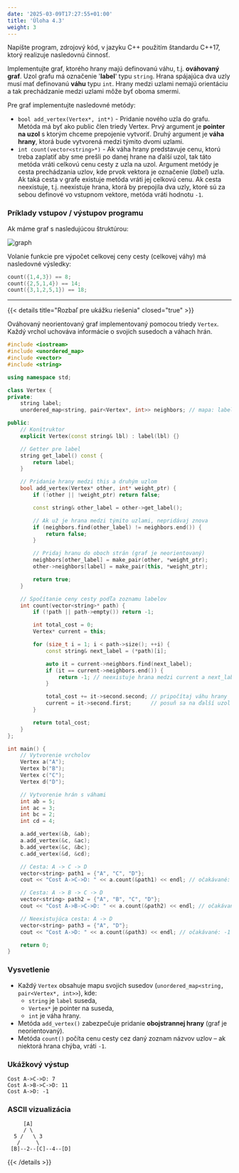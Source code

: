 ```yaml
---
date: '2025-03-09T17:27:55+01:00'
title: 'Úloha 4.3'
weight: 3
---
```


Napíšte program, zdrojový kód, v jazyku C++ použitím štandardu C++17, ktorý realizuje nasledovnú činnosť.

Implementujte graf, ktorého hrany majú definovanú váhu, t.j. **ováhovaný graf**. Uzol grafu má označenie '**label**' typu
`string`. Hrana spájajúca dva uzly musí mať definovanú **váhu** typu `int`. Hrany medzi uzlami nemajú orientáciu a tak 
prechádzanie medzi uzlami môže byť oboma smermi.

Pre graf implementujte nasledovné metódy:

- `bool add_vertex(Vertex*, int*)` - Pridanie nového uzla do grafu. Metóda má byť ako public člen triedy Vertex. Prvý
  argument je **pointer na uzol** s ktorým chceme prepojenie vytvoriť. Druhý argument je **váha hrany**, ktorá bude vytvorená
  medzi týmito dvomi uzlami.
- `int count(vector<string>*)` - Ak váha hrany predstavuje cenu, ktorú treba zaplatiť aby sme prešli po danej hrane na
  ďalší uzol, tak táto metóda vráti celkovú cenu cesty z uzla na uzol. Argument metódy je cesta prechádzania uzlov, kde
  prvok vektora je označenie (_label_) uzla. Ak taká cesta v grafe existuje metóda vráti jej celkovú cenu. Ak cesta
  neexistuje, t.j. neexistuje hrana, ktorá by prepojila dva uzly, ktoré sú za sebou definové vo vstupnom vektore, metóda
  vráti hodnotu `-1`.

### Príklady vstupov / výstupov programu

Ak máme graf s nasledujúcou štruktúrou:

![graph](/images/task43-weighted-graph.png)

Volanie funkcie pre výpočet celkovej ceny cesty (celkovej váhy) má nasledovné výsledky:

```cpp
count({1,4,3}) == 8;
count({2,5,1,4}) == 14;
count({3,1,2,5,1}) == 18;
```

---

{{< details title="Rozbaľ pre ukážku riešenia" closed="true" >}}

Ováhovaný neorientovaný graf implementovaný pomocou triedy `Vertex`. Každý vrchol uchováva informácie o svojich susedoch a váhach hrán.

```cpp
#include <iostream>
#include <unordered_map>
#include <vector>
#include <string>

using namespace std;

class Vertex {
private:
    string label;
    unordered_map<string, pair<Vertex*, int>> neighbors; // mapa: label suseda -> (pointer, váha)

public:
    // Konštruktor
    explicit Vertex(const string& lbl) : label(lbl) {}

    // Getter pre label
    string get_label() const {
        return label;
    }

    // Pridanie hrany medzi this a druhým uzlom
    bool add_vertex(Vertex* other, int* weight_ptr) {
        if (!other || !weight_ptr) return false;

        const string& other_label = other->get_label();

        // Ak už je hrana medzi týmito uzlami, nepridávaj znova
        if (neighbors.find(other_label) != neighbors.end()) {
            return false;
        }

        // Pridaj hranu do oboch strán (graf je neorientovaný)
        neighbors[other_label] = make_pair(other, *weight_ptr);
        other->neighbors[label] = make_pair(this, *weight_ptr);

        return true;
    }

    // Spočítanie ceny cesty podľa zoznamu labelov
    int count(vector<string>* path) {
        if (!path || path->empty()) return -1;

        int total_cost = 0;
        Vertex* current = this;

        for (size_t i = 1; i < path->size(); ++i) {
            const string& next_label = (*path)[i];

            auto it = current->neighbors.find(next_label);
            if (it == current->neighbors.end()) {
                return -1; // neexistuje hrana medzi current a next_label
            }

            total_cost += it->second.second; // pripočítaj váhu hrany
            current = it->second.first;      // posuň sa na ďalší uzol
        }

        return total_cost;
    }
};

int main() {
    // Vytvorenie vrcholov
    Vertex a("A");
    Vertex b("B");
    Vertex c("C");
    Vertex d("D");

    // Vytvorenie hrán s váhami
    int ab = 5;
    int ac = 3;
    int bc = 2;
    int cd = 4;

    a.add_vertex(&b, &ab);
    a.add_vertex(&c, &ac);
    b.add_vertex(&c, &bc);
    c.add_vertex(&d, &cd);

    // Cesta: A -> C -> D
    vector<string> path1 = {"A", "C", "D"};
    cout << "Cost A->C->D: " << a.count(&path1) << endl; // očakávané: 3 + 4 = 7

    // Cesta: A -> B -> C -> D
    vector<string> path2 = {"A", "B", "C", "D"};
    cout << "Cost A->B->C->D: " << a.count(&path2) << endl; // očakávané: 5 + 2 + 4 = 11

    // Neexistujúca cesta: A -> D
    vector<string> path3 = {"A", "D"};
    cout << "Cost A->D: " << a.count(&path3) << endl; // očakávané: -1

    return 0;
}
```

### Vysvetlenie
- Každý `Vertex` obsahuje mapu svojich susedov (`unordered_map<string, pair<Vertex*, int>>`), kde:
  - `string` je `label` suseda,
  - `Vertex*` je pointer na suseda,
  - `int` je váha hrany.
- Metóda `add_vertex()` zabezpečuje pridanie **obojstrannej hrany** (graf je neorientovaný).
- Metóda `count()` počíta cenu cesty cez daný zoznam názvov uzlov – ak niektorá hrana chýba, vráti `-1`.

### Ukážkový výstup

```
Cost A->C->D: 7
Cost A->B->C->D: 11
Cost A->D: -1
```

### ASCII vizualizácia

```text
     [A]
     / \
  5 /   \ 3
   /     \
 [B]--2--[C]--4--[D]
```

{{< /details >}}
